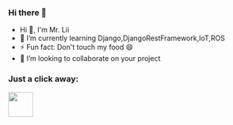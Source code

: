 ### Hi there 👋

</p>
<ul>
  <li>Hi 👋, I'm Mr. Lii
  <li>🌱 I’m currently learning Django,DjangoRestFramework,IoT,ROS</li>
  <li>⚡ Fun fact: Don't touch my food 😄</li>
  <li>👯 I’m looking to collaborate on your project</li>
</ul>

### <p>Just a click away:</p>
<a href="https://www.instagram.com/thepiyushmalhotra/">
  <img height="50" src="https://user-images.githubusercontent.com/46517096/166974368-9798f39f-1f46-499c-b14e-81f0a3f83a06.png"/>
</a>
<!--
**Tabari-Linus/Tabari-Linus** is a ✨ _special_ ✨ repository because its `README.md` (this file) appears on your GitHub profile.

Here are some ideas to get you started:

- 🔭 I’m currently working on ...
- 🌱 I’m currently learning ...
- 👯 I’m looking to collaborate on ...
- 🤔 I’m looking for help with ...
- 💬 Ask me about ...
- 📫 How to reach me: ...
- 😄 Pronouns: ...
- ⚡ Fun fact: ...
-->
